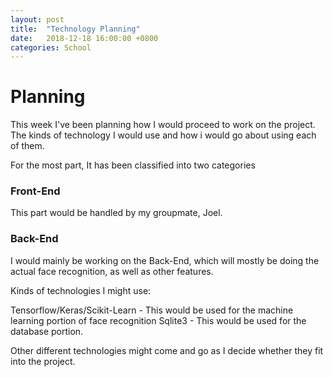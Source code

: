```yaml
---
layout: post
title:  "Technology Planning"
date:   2018-12-18 16:00:00 +0800
categories: School
---
```


# Planning

This week I've been planning how I would proceed to work on the project.  The kinds of technology I would use and how i would go about using each of them.

For the most part, It has been classified into two categories

### Front-End
This part would be handled by my groupmate, Joel.

### Back-End
I would mainly be working on the Back-End, which will mostly be doing the actual face recognition, as well as other features.


Kinds of technologies I might use:


Tensorflow/Keras/Scikit-Learn - This would be used for the machine learning portion of face recognition
Sqlite3 - This would be used for the database portion.


Other different technologies might come and go as I decide whether they fit into the project.

